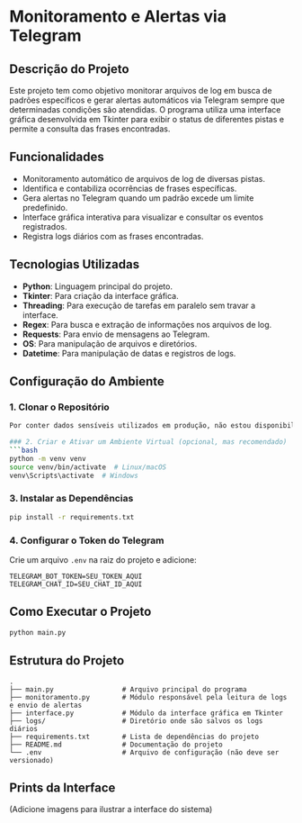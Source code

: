 # Monitoramento e Alertas via Telegram

## Descrição do Projeto
Este projeto tem como objetivo monitorar arquivos de log em busca de padrões específicos e gerar alertas automáticos via Telegram sempre que determinadas condições são atendidas. O programa utiliza uma interface gráfica desenvolvida em Tkinter para exibir o status de diferentes pistas e permite a consulta das frases encontradas.

## Funcionalidades
- Monitoramento automático de arquivos de log de diversas pistas.
- Identifica e contabiliza ocorrências de frases específicas.
- Gera alertas no Telegram quando um padrão excede um limite predefinido.
- Interface gráfica interativa para visualizar e consultar os eventos registrados.
- Registra logs diários com as frases encontradas.

## Tecnologias Utilizadas
- **Python**: Linguagem principal do projeto.
- **Tkinter**: Para criação da interface gráfica.
- **Threading**: Para execução de tarefas em paralelo sem travar a interface.
- **Regex**: Para busca e extração de informações nos arquivos de log.
- **Requests**: Para envio de mensagens ao Telegram.
- **OS**: Para manipulação de arquivos e diretórios.
- **Datetime**: Para manipulação de datas e registros de logs.

## Configuração do Ambiente
### 1. Clonar o Repositório
```bash
Por conter dados sensíveis utilizados em produção, não estou disponibilizando o código fonte.

### 2. Criar e Ativar um Ambiente Virtual (opcional, mas recomendado)
```bash
python -m venv venv
source venv/bin/activate  # Linux/macOS
venv\Scripts\activate  # Windows
```

### 3. Instalar as Dependências
```bash
pip install -r requirements.txt
```

### 4. Configurar o Token do Telegram
Crie um arquivo `.env` na raiz do projeto e adicione:
```env
TELEGRAM_BOT_TOKEN=SEU_TOKEN_AQUI
TELEGRAM_CHAT_ID=SEU_CHAT_ID_AQUI
```

## Como Executar o Projeto
```bash
python main.py
```

## Estrutura do Projeto
```
.
├── main.py                 # Arquivo principal do programa
├── monitoramento.py        # Módulo responsável pela leitura de logs e envio de alertas
├── interface.py            # Módulo da interface gráfica em Tkinter
├── logs/                   # Diretório onde são salvos os logs diários
├── requirements.txt        # Lista de dependências do projeto
├── README.md               # Documentação do projeto
└── .env                    # Arquivo de configuração (não deve ser versionado)
```

## Prints da Interface
(Adicione imagens para ilustrar a interface do sistema)





 
